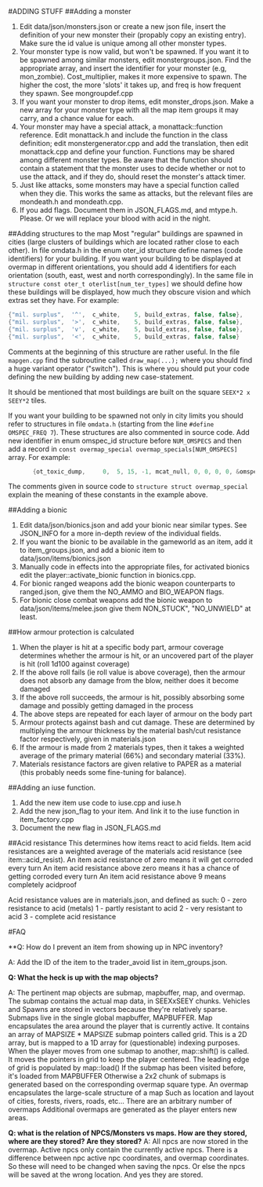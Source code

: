 #ADDING STUFF
##Adding a monster
1. Edit data/json/monsters.json or create a new json file, insert the definition of
    your new monster their (propably copy an existing entry). Make sure the id value
    is unique among all other monster types.
3. Your monster type is now valid, but won't be spawned.  If you want it to be
    spawned among similar monsters, edit monstergroups.json.  Find the appropriate
    array, and insert the identifier for your monster (e.g, mon_zombie).
    Cost_multiplier, makes it more expensive to spawn. The higher the cost, the 
    more 'slots' it takes up, and freq is how frequent they spawn.
    See mongroupdef.cpp
4. If you want your monster to drop items, edit monster_drops.json.  Make a new
    array for your monster type with all the map item groups it may carry, and a
    chance value for each.
5. Your monster may have a special attack, a monattack::function reference.
    Edit monattack.h and include the function in the class definition; edit
    monstergenerator.cpp and add the translation, then edit monattack.cpp
    and define your function.  Functions may be shared among different monster
    types.  Be aware that the function should contain a statement that the
    monster uses to decide whether or not to use the attack, and if they do,
    should reset the monster's attack timer.
6. Just like attacks, some monsters may have a special function called when
    they die.  This works the same as attacks, but the relevant files are
    mondeath.h and mondeath.cpp.
7. If you add flags. Document them in JSON_FLAGS.md, and mtype.h. Please. Or 
    we will replace your blood with acid in the night.

##Adding structures to the map
Most "regular" buildings are spawned in cities (large clusters of buildings which are located rather close to each other).
In file omdata.h in the enum oter_id structure define names (code identifiers) for your building.
If you want your building to be displayed at overmap in different orientations, you should add 4 identifiers for each orientation (south, east, west and north correspondingly).
In the same file in `structure const oter_t oterlist[num_ter_types]`
we should define how these buildings will be displayed, how much they obscure vision and which extras set they have. For example:
```C++
{"mil. surplus",  '^',	c_white,	5, build_extras, false, false},
{"mil. surplus",  '>',	c_white,	5, build_extras, false, false},
{"mil. surplus",  'v',	c_white,	5, build_extras, false, false},
{"mil. surplus",  '<',	c_white,	5, build_extras, false, false}
```
Comments at the beginning of this structure are rather useful.
In the file `mapgen.cpp` find the subroutine called `draw_map(...);`
where you should find a huge variant operator ("switch"). This is where you should
put your code defining the new building by adding new case-statement.

It should be mentioned that most buildings are built on the square `SEEX*2 x SEEY*2` tiles.

If you want your building to be spawned not only in city limits you should refer to structures in file `omdata.h` (starting from the line `#define OMSPEC_FREQ 7`).
These structures are also commented in source code. Add new identifier in enum omspec_id structure before
   `NUM_OMSPECS` and then add a record in `const overmap_special overmap_specials[NUM_OMSPECS]` array. For example:
```C++
       {ot_toxic_dump,	   0,  5, 15, -1, mcat_null, 0, 0, 0, 0, &omspec_place::wilderness,0}
```
  The comments given in source code to `structure struct overmap_special` explain the meaning of these constants in the example above.

##Adding a bionic
1. Edit data/json/bionics.json and add your bionic near similar types. See JSON_INFO for a more in-depth review of the individual fields.
2. If you want the bionic to be available in the gameworld as an item, add it to item_groups.json, and add a bionic item to data/json/items/bionics.json
3. Manually code in effects into the appropriate files, for activated bionics edit the player::activate_bionic function in bionics.cpp.
4. For bionic ranged weapons add the bionic weapon counterparts to ranged.json, give them the NO_AMMO and BIO_WEAPON flags.
5. For bionic close combat weapons add the bionic weapon to data/json/items/melee.json give them NON_STUCK", "NO_UNWIELD" at least.

##How armour protection is calculated
1. When the player is hit at a specific body part, armour coverage determines whether the armour is hit, or an uncovered part of the player is hit (roll 1d100 against coverage)
2. If the above roll fails (ie roll value is above coverage), then the armour does not absorb any damage from the blow, neither does it become damaged
3. If the above roll succeeds, the armour is hit, possibly absorbing some damage and possibly getting damaged in the process
4. The above steps are repeated for each layer of armour on the body part
5. Armour protects against bash and cut damage.  These are determined by multiplying the armour thickness by the material bash/cut resistance factor respectively, given in materials.json
6. If the armour is made from 2 materials types, then it takes a weighted average of the primary material (66%) and secondary material (33%).
7. Materials resistance factors are given relative to PAPER as a material (this probably needs some fine-tuning for balance).

##Adding an iuse function.
1. Add the new item use code to iuse.cpp and iuse.h
2. Add the new json_flag to your item. And link it to the iuse function in item_factory.cpp
3. Document the new flag in JSON_FLAGS.md

##Acid resistance
This determines how items react to acid fields.  Item acid resistances are a weighted
average of the materials acid resistance (see item::acid_resist).
An item acid resistance of zero means it will get corroded every turn
An item acid resistance above zero means it has a chance of getting corroded every turn
An item acid resistance above 9 means completely acidproof

Acid resistance values are in materials.json, and defined as such:
  0 - zero resistance to acid (metals)
  1 - partly resistant to acid
  2 - very resistant to acid
  3 - complete acid resistance

#FAQ

**Q: How do I prevent an item from showing up in NPC inventory?

A: Add the ID of the item to the trader_avoid list in item_groups.json.

**Q: What the heck is up with the map objects?**

A: The pertinent map objects are submap, mapbuffer, map, and overmap.
The submap contains the actual map data, in SEEXxSEEY chunks.
   Vehicles and Spawns are stored in vectors because they're relatively sparse.
Submaps live in the single global mapbuffer, MAPBUFFER.
Map encapsulates the area around the player that is currently active.
   It contains an array of MAPSIZE * MAPSIZE submap pointers called grid.
      This is a 2D array, but is mapped to a 1D array for (questionable) indexing purposes.
   When the player moves from one submap to another, map::shift() is called.
      It moves the pointers in grid to keep the player centered.
      The leading edge of grid is populated by map::load()
         If the submap has been visited before, it's loaded from MAPBUFFER
         Otherwise a 2x2 chunk of submaps is generated based on the corresponding overmap square type.
An overmap encapsulates the large-scale structure of a map
   Such as location and layout of cities, forests, rivers, roads, etc...
   There are an arbitrary number of overmaps
   Additional overmaps are generated as the player enters new areas.

**Q: what is the relation of NPCS/Monsters vs maps. How are they stored, where are they stored? Are they stored?**
A: All npcs are now stored in the overmap. Active npcs only contain the currently active npcs. There is a difference between npc active npc coordinates, and overmap coordinates. So these will need to be changed when saving the npcs. Or else the npcs will be saved at the wrong location. And yes they are stored.
